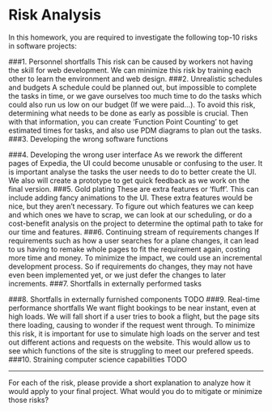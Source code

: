 # Risk Analysis
 
In this homework, you are required to investigate the following top-10 risks in software projects:

###1. Personnel shortfalls
This risk can be caused by workers not having the skill for web development. We can minimize this risk by training each other to learn the environment and web design.
###2. Unrealistic schedules and budgets
A schedule could be planned out, but impossible to complete the tasks in time, or we gave ourselves too much time to do the tasks which could also run us low on our budget (If we were paid…). To avoid this risk, determining what needs to be done as early as possible is crucial. Then with that information, you can create ‘Function Point Counting’ to get estimated times for tasks, and also use PDM diagrams to plan out the tasks.
###3. Developing the wrong software functions

###4. Developing the wrong user interface
As we rework the different pages of Expedia, the UI could become unusable or confusing to the user. It is important analyse the tasks the user needs to do to better create the UI. We also will create a prototype to get quick feedback as we work on the final version.
###5. Gold plating
These are extra features or ‘fluff’. This can include adding fancy animations to the UI. These extra features would be nice, but they aren’t necessary. To figure out which features we can keep and which ones we have to scrap, we can look at our scheduling, or do a cost-benefit analysis on the project to determine the optimal path to take for our time and features.
###6. Continuing stream of requirements changes
If requirements such as how a user searches for a plane changes, it can lead to us having to remake whole pages to fit the requirement again, costing more time and money. To minimize the impact, we could use an incremental development process. So if requirements do changes, they may not have even been implemented yet, or we just defer the changes to later increments.
###7. Shortfalls in externally performed tasks

###8. Shortfalls in externally furnished components
TODO
###9. Real-time performance shortfalls
We want flight bookings to be near instant, even at high loads. We will fall short if a user tries to book a flight, but the page sits there loading, causing to wonder if the request went through. To minimize this risk, it is important for use to simulate high loads on the server and test out different actions and requests on the website. This would allow us to see which functions of the site is struggling to meet our prefered speeds.
###10. Straining computer science capabilities
TODO

-----

For each of the risk, please provide a short explanation to analyze how it would apply to your final project. What would you do to mitigate or minimize those risks?
